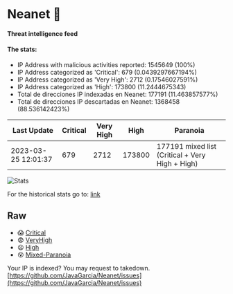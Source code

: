# Neanet :hocho:
#### Threat intelligence feed
#### The stats:

- IP Address with malicious activities reported: 1545649 (100%)
- IP Address categorized as 'Critical':  679 (0.0439297667194%)
- IP Address categorized as 'Very High':  2712 (0.17546027591%)
- IP Address categorized as 'High':  173800 (11.2444675343)
- Total de direcciones IP indexadas en Neanet:  177191 (11.463857577%)
- Total de direcciones IP descartadas en Neanet:  1368458 (88.536142423%)

| Last Update | Critical | Very High | High | Paranoia |
| --- | --- | --- | --- | --- |
| 2023-03-25 12:01:37 | 679 | 2712 | 173800 | 177191 mixed list (Critical + Very High + High)|

![Stats](https://docs.google.com/spreadsheets/d/e/2PACX-1vSnaNMIXVabIpDJjufMlzH7poXnshF3mgd8Is1g9ytUEzVsP5my4Trn8f-xkoLLQ38xpL3HtmUexLo6/pubchart?oid=501124687&format=image)

For the historical stats go to: [link](/stats.csv)
## Raw
- :scream: [Critical](https://raw.githubusercontent.com/JavaGarcia/Neanet/master/blacklists/neanet_critical.txt)
- :fearful: [VeryHigh](https://raw.githubusercontent.com/JavaGarcia/Neanet/master/blacklists/neanet_veryHigh.txtt)
- :frowning: [High](https://raw.githubusercontent.com/JavaGarcia/Neanet/master/blacklists/neanet_high.txt)
- :dizzy_face: [Mixed-Paranoia](https://raw.githubusercontent.com/JavaGarcia/Neanet/master/blacklists/neanet_all.txt)


Your IP is indexed? You may request to takedown. [https://github.com/JavaGarcia/Neanet/issues](https://github.com/JavaGarcia/Neanet/issues)
































































































































































































































































































































































































































































































































































































































































































































































































































































































































































































































































































































































































































































































































































































































































































































































































































































































































































































































































































































































































































































































































































































































































































































































































































































































































































































































































































































































































































































































































































































































































































































































































































































































































































































































































































































































































































































































































































































































































































































































































































































































































































































































































































































































































































































































































































































































































































































































































































































































































































































































































































































































































































































































































































































































































































































































































































































































































































































































































































































































































































































































































































































































































































































































































































































































































































































































































































































































































































































































































































































































































































































































































































































































































































































































































































































































































































































































































































































































































































































































































































































































































































































































































































































































































































































































































































































































































































































































































































































































































































































































































































































































































































































































































































































































































































































































































































































































































































































































































































































































































































































































































































































































































































































